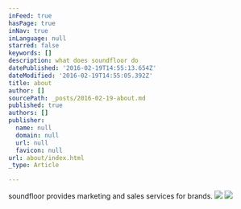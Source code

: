 ```yaml
---
inFeed: true
hasPage: true
inNav: true
inLanguage: null
starred: false
keywords: []
description: what does soundfloor do
datePublished: '2016-02-19T14:55:13.654Z'
dateModified: '2016-02-19T14:55:05.392Z'
title: about
author: []
sourcePath: _posts/2016-02-19-about.md
published: true
authors: []
publisher:
  name: null
  domain: null
  url: null
  favicon: null
url: about/index.html
_type: Article

---
```

soundfloor provides marketing and sales services for brands.
![](https://the-grid-user-content.s3-us-west-2.amazonaws.com/96b506a2-452f-45ef-8de9-42231e8ba832.jpg)
![](https://the-grid-user-content.s3-us-west-2.amazonaws.com/370e34f2-3814-4f75-b3ad-ca05ac6681a0.png)